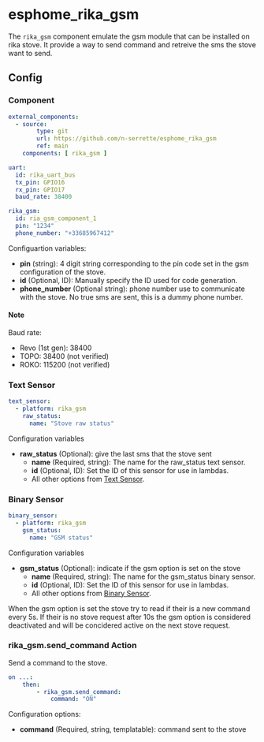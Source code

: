 # esphome_rika_gsm

The ```rika_gsm``` component emulate the gsm module that can be installed on rika stove. It provide a way to send command and retreive the sms the stove want to send.

## Config

### Component

```yaml
external_components:
  - source:
        type: git
        url: https://github.com/n-serrette/esphome_rika_gsm
        ref: main
    components: [ rika_gsm ]

uart:
  id: rika_uart_bus
  tx_pin: GPIO16
  rx_pin: GPIO17
  baud_rate: 38400

rika_gsm:
  id: ria_gsm_component_1
  pin: "1234"
  phone_number: "+33685967412"
```

Configuartion variables:
* **pin** (string): 4 digit string corresponding to the pin code set in the gsm configuration of the stove.
* **id** (Optional, ID): Manually specify the ID used for code generation.
* **phone_number** (Optional string): phone number use to communicate with the stove. No true sms are sent, this is a dummy phone number.

#### Note

Baud rate:
 * Revo (1st gen):  38400
 * TOPO: 38400 (not verified)
 * ROKO: 115200 (not verified)

### Text Sensor

```yaml
text_sensor:
  - platform: rika_gsm
    raw_status:
      name: "Stove raw status"
```

Configuration variables

* **raw_status** (Optional): give the last sms that the stove sent
    * **name** (Required, string): The name for the raw_status text sensor.
    * **id** (Optional, ID): Set the ID of this sensor for use in lambdas.
    * All other options from [Text Sensor](https://esphome.io/components/text_sensor/).


### Binary Sensor

```yaml
binary_sensor:
  - platform: rika_gsm
    gsm_status:
      name: "GSM status"
```

Configuration variables

* **gsm_status** (Optional): indicate if the gsm option is set on the stove
    * **name** (Required, string): The name for the gsm_status binary sensor.
    * **id** (Optional, ID): Set the ID of this sensor for use in lambdas.
    * All other options from [Binary Sensor](https://esphome.io/components/binary_sensor/).

When the gsm option is set the stove try to read if their is a new command every 5s. If their is no stove request after 10s the gsm option is considered deactivated and will be concidered active on the next stove request.

### rika_gsm.send_command Action

Send a command to the stove.

```yaml
on ...:
    then:
        - rika_gsm.send_command:
            command: "ON"
```

Configuration options:
 * **command** (Required, string, templatable): command sent to the stove

